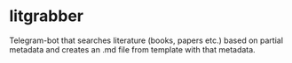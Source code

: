 # litgrabber
Telegram-bot that searches literature (books, papers etc.) based on partial metadata and creates an .md file from template with that metadata.
